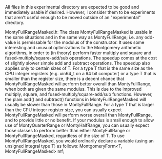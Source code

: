 All files in this experimental directory are expected to be good and immediately usable if desired.  However, I consider them to be experiments that aren't useful enough to be moved outside of an "experimental" directory.

MontyFullRangeMasked.h:
The class MontyFullRangeMasked is usable in the same situations and in the same way as MontyFullRange; i.e. any odd-value is permissable for the modulus of the constructor.  It uses some interesting and unusual optimizations to the Montgomery arithmetic algorithms, in order to (in theory) perform faster multiply and square and fused-multiply/square-add/sub operations.  The speedup comes at the cost of slightly slower simple add and subtract operations.  The speedup also applies only to certain sizes of T.  For a type T that is the same size as the CPU integer registers (e.g. uin64_t on a 64 bit computer) or a type T that is smaller than the register size, there is a decent chance that MontyFullRangeMasked<T> will perform better overall than MontyFullRange<T>, when both are given the same modulus.  This is due to the improved multiply, square, and fused-multiply/square-add/sub functions.  However, the plain add() and subtract() functions in MontyFullRangeMasked<T> will usually be slower than those in MontyFullRange<T>.  For a type T that is larger than the CPU integer register size, you can usually expect MontyFullRangeMasked<T> will perform worse overall than MontyFullRange<T>, and to provide little or no benefit.  If your modulus is small enough to allow use of MontyQuarterRange<T> or MontyHalfRange<T>, you can usually expect those classes to perform better than either MontyFullRange<T> or MontyFullRangeMasked<T>, regardless of the size of T.
To use MontyFullRangeMasked, you would ordinarily declare a variable (using an unsigned integral type T) as follows:
MontgomeryForm<T, MontyFullRangeMasked<T>> mf;
